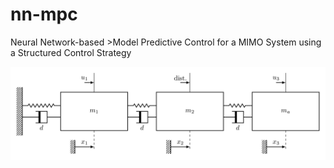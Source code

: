 # nn-mpc
Neural Network-based >Model Predictive Control for a MIMO System using a Structured Control Strategy

![Screenshot](mass-spring-damper.png)
